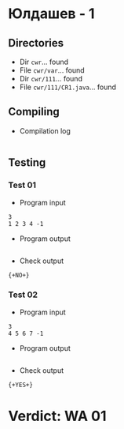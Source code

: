 # Юлдашев - 1
## Directories
- Dir `cwr`... found
- File `cwr/var`... found
- Dir `cwr/111`... found
- File `cwr/111/CR1.java`... found
## Compiling
- Compilation log
```

```
## Testing
### Test 01
- Program input
```
3
1 2 3 4 -1

```
- Program output
```

```
- Check output
```
{+NO+}

```
### Test 02
- Program input
```
3
4 5 6 7 -1

```
- Program output
```

```
- Check output
```
{+YES+}

```
# Verdict: WA 01
